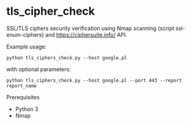 # tls_cipher_check

SSL/TLS ciphers security verification using Nmap scanning (script ssl-enum-ciphers) and https://ciphersuite.info/ API.

Example usage:
```
python tls_ciphers_check.py --host google.pl
```

with optional parameters:
```
python tls_ciphers_check.py --host google.pl --port 443 --report report_name
```

Prerequisites
* Python 3
* Nmap
